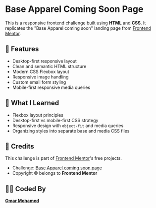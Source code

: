 # Base Apparel Coming Soon Page

This is a responsive frontend challenge built using **HTML** and **CSS**. It replicates the "Base Apparel coming soon" landing page from [Frontend Mentor](https://www.frontendmentor.io).


## 🚀 Features

- Desktop-first responsive layout
- Clean and semantic HTML structure
- Modern CSS Flexbox layout
- Responsive image handling
- Custom email form styling
- Mobile-first responsive media queries


## 🧠 What I Learned

- Flexbox layout principles
- Desktop-first vs mobile-first CSS strategy
- Responsive design with `object-fit` and media queries
- Organizing styles into separate base and media CSS files

## 📝 Credits

This challenge is part of [Frontend Mentor](https://www.frontendmentor.io)'s free projects.

- Challenge: [Base Apparel coming soon page](https://www.frontendmentor.io/challenges/base-apparel-coming-soon-page)
- Copyright © belongs to **Frontend Mentor**

## 👨‍💻 Coded By

**[Omar Mohamed](https://github.com/omar0930)** 





